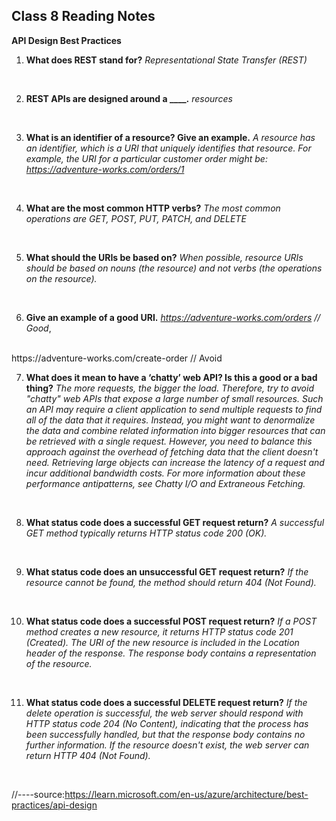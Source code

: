 ## Class 8 Reading Notes

**API Design Best Practices**

1. **What does REST stand for?**
*Representational State Transfer (REST)*
<br>

2. **REST APIs are designed around a ____.**
*resources*
<br>

3. **What is an identifier of a resource? Give an example.**
*A resource has an identifier, which is a URI that uniquely identifies that resource. For example, the URI for a particular customer order might be:
https://adventure-works.com/orders/1*
<br>

4. **What are the most common HTTP verbs?**
*The most common operations are GET, POST, PUT, PATCH, and DELETE*
<br>

5. **What should the URIs be based on?**
*When possible, resource URIs should be based on nouns (the resource) and not verbs (the operations on the resource).*
<br>

6. **Give an example of a good URI.**
*https://adventure-works.com/orders // Good*,
<br>
https://adventure-works.com/create-order // Avoid
<br>

7. **What does it mean to have a ‘chatty’ web API? Is this a good or a bad thing?**
*The more requests, the bigger the load. Therefore, try to avoid "chatty" web APIs that expose a large number of small resources. Such an API may require a client application to send multiple requests to find all of the data that it requires. Instead, you might want to denormalize the data and combine related information into bigger resources that can be retrieved with a single request.*
*However, you need to balance this approach against the overhead of fetching data that the client doesn't need. Retrieving large objects can increase the latency of a request and incur additional bandwidth costs. For more information about these performance antipatterns, see Chatty I/O and Extraneous Fetching.*
<br>

8. **What status code does a successful GET request return?**
*A successful GET method typically returns HTTP status code 200 (OK).*
<br>

9. **What status code does an unsuccessful GET request return?**
*If the resource cannot be found, the method should return 404 (Not Found).*
<br>

10. **What status code does a successful POST request return?**
*If a POST method creates a new resource, it returns HTTP status code 201 (Created). The URI of the new resource is included in the Location header of the response. The response body contains a representation of the resource.*
<br>

11. **What status code does a successful DELETE request return?**
*If the delete operation is successful, the web server should respond with HTTP status code 204 (No Content), indicating that the process has been successfully handled, but that the response body contains no further information. If the resource doesn't exist, the web server can return HTTP 404 (Not Found).*
<br>

//----source:https://learn.microsoft.com/en-us/azure/architecture/best-practices/api-design
